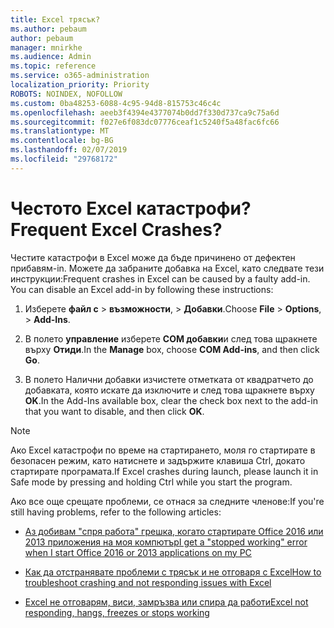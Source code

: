 ```yaml
---
title: Excel трясък?
ms.author: pebaum
author: pebaum
manager: mnirkhe
ms.audience: Admin
ms.topic: reference
ms.service: o365-administration
localization_priority: Priority
ROBOTS: NOINDEX, NOFOLLOW
ms.custom: 0ba48253-6088-4c95-94d8-815753c46c4c
ms.openlocfilehash: aeeb3f4394e4377074b0dd7f330d737ca9c75a6d
ms.sourcegitcommit: f027e6f083dc07776ceaf1c5240f5a48fac6fc66
ms.translationtype: MT
ms.contentlocale: bg-BG
ms.lasthandoff: 02/07/2019
ms.locfileid: "29768172"
---
```

# <a name="frequent-excel-crashes"></a><span data-ttu-id="4b40f-102">Честото Excel катастрофи?</span><span class="sxs-lookup"><span data-stu-id="4b40f-102">Frequent Excel Crashes?</span></span>

<span data-ttu-id="4b40f-p101">Честите катастрофи в Excel може да бъде причинено от дефектен прибавям-in. Можете да забраните добавка на Excel, като следвате тези инструкции:</span><span class="sxs-lookup"><span data-stu-id="4b40f-p101">Frequent crashes in Excel can be caused by a faulty add-in. You can disable an Excel add-in by following these instructions:</span></span>
  
1. <span data-ttu-id="4b40f-105">Изберете **файл с** \> **възможности**, \> **Добавки**.</span><span class="sxs-lookup"><span data-stu-id="4b40f-105">Choose **File** \> **Options**, \> **Add-Ins**.</span></span>
    
2. <span data-ttu-id="4b40f-106">В полето **управление** изберете **COM добавки**и след това щракнете върху **Отиди**.</span><span class="sxs-lookup"><span data-stu-id="4b40f-106">In the **Manage** box, choose **COM Add-ins**, and then click **Go**.</span></span>
    
3. <span data-ttu-id="4b40f-107">В полето Налични добавки изчистете отметката от квадратчето до добавката, която искате да изключите и след това щракнете върху **OK**.</span><span class="sxs-lookup"><span data-stu-id="4b40f-107">In the Add-Ins available box, clear the check box next to the add-in that you want to disable, and then click **OK**.</span></span>
    
> [!NOTE]
> <span data-ttu-id="4b40f-108">Ако Excel катастрофи по време на стартирането, моля го стартирате в безопасен режим, като натиснете и задържите клавиша Ctrl, докато стартирате програмата.</span><span class="sxs-lookup"><span data-stu-id="4b40f-108">If Excel crashes during launch, please launch it in Safe mode by pressing and holding Ctrl while you start the program.</span></span> 
  
<span data-ttu-id="4b40f-109">Ако все още срещате проблеми, се отнася за следните членове:</span><span class="sxs-lookup"><span data-stu-id="4b40f-109">If you're still having problems, refer to the following articles:</span></span>
  
- [<span data-ttu-id="4b40f-110">Аз добивам "спря работа" грешка, когато стартирате Office 2016 или 2013 приложения на моя компютър</span><span class="sxs-lookup"><span data-stu-id="4b40f-110">I get a "stopped working" error when I start Office 2016 or 2013 applications on my PC</span></span>](https://support.office.com/article/52bd7985-4e99-4a35-84c8-2d9b8301a2fa.aspx)
    
- [<span data-ttu-id="4b40f-111">Как да отстранявате проблеми с трясък и не отговаря с Excel</span><span class="sxs-lookup"><span data-stu-id="4b40f-111">How to troubleshoot crashing and not responding issues with Excel</span></span>](https://support.microsoft.com/help/2758592/how-to-troubleshoot-crashing-and-not-responding-issues-with-excel)
    
- [<span data-ttu-id="4b40f-112">Excel не отговарям, виси, замръзва или спира да работи</span><span class="sxs-lookup"><span data-stu-id="4b40f-112">Excel not responding, hangs, freezes or stops working</span></span>](https://support.office.com/article/37e7d3c9-9e84-40bf-a805-4ca6853a1ff4.aspx)
    
